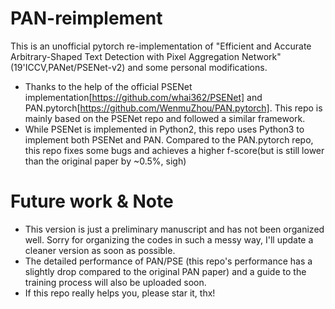 # PAN-reimplement
This is an unofficial pytorch re-implementation of "Efficient and Accurate Arbitrary-Shaped Text Detection with Pixel Aggregation Network"(19'ICCV,PANet/PSENet-v2) and some personal modifications.
* Thanks to the help of the official PSENet implementation[https://github.com/whai362/PSENet] and PAN.pytorch[https://github.com/WenmuZhou/PAN.pytorch]. This repo is mainly based on the PSENet repo and followed a similar framework.
* While PSENet is implemented in Python2, this repo uses Python3 to implement both PSENet and PAN. Compared to the PAN.pytorch repo, this repo fixes some bugs and achieves a higher f-score(but is still lower than the original paper by ~0.5%, sigh)

# Future work & Note
* This version is just a preliminary manuscript and has not been organized well. Sorry for organizing the codes in such a messy way, I'll update a cleaner version as soon as possible.
* The detailed performance of PAN/PSE (this repo's performance has a slightly drop compared to the original PAN paper) and a guide to the training process will also be uploaded soon.
* If this repo really helps you, please star it, thx!
